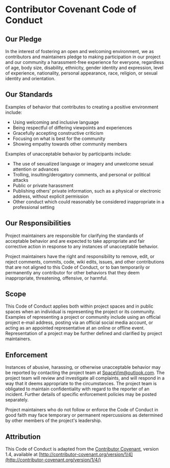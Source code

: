 Contributor Covenant Code of Conduct
====================================

Our Pledge
----------

In the interest of fostering an open and welcoming environment, we as contributors and maintainers pledge to making participation in our project and our community a harassment-free experience for everyone, regardless of age, body size, disability, ethnicity, gender identity and expression, level of experience, nationality, personal appearance, race, religion, or sexual identity and orientation.

Our Standards
-------------

Examples of behavior that contributes to creating a positive environment include:

-	Using welcoming and inclusive language
-	Being respectful of differing viewpoints and experiences
-	Gracefully accepting constructive criticism
-	Focusing on what is best for the community
-	Showing empathy towards other community members

Examples of unacceptable behavior by participants include:

-	The use of sexualized language or imagery and unwelcome sexual attention or advances
-	Trolling, insulting/derogatory comments, and personal or political attacks
-	Public or private harassment
-	Publishing others' private information, such as a physical or electronic address, without explicit permission
-	Other conduct which could reasonably be considered inappropriate in a professional setting

Our Responsibilities
--------------------

Project maintainers are responsible for clarifying the standards of acceptable behavior and are expected to take appropriate and fair corrective action in response to any instances of unacceptable behavior.

Project maintainers have the right and responsibility to remove, edit, or reject comments, commits, code, wiki edits, issues, and other contributions that are not aligned to this Code of Conduct, or to ban temporarily or permanently any contributor for other behaviors that they deem inappropriate, threatening, offensive, or harmful.

Scope
-----

This Code of Conduct applies both within project spaces and in public spaces when an individual is representing the project or its community. Examples of representing a project or community include using an official project e-mail address, posting via an official social media account, or acting as an appointed representative at an online or offline event. Representation of a project may be further defined and clarified by project maintainers.

Enforcement
-----------

Instances of abusive, harassing, or otherwise unacceptable behavior may be reported by contacting the project team at SpaceVim@outlook.com. The project team will review and investigate all complaints, and will respond in a way that it deems appropriate to the circumstances. The project team is obligated to maintain confidentiality with regard to the reporter of an incident. Further details of specific enforcement policies may be posted separately.

Project maintainers who do not follow or enforce the Code of Conduct in good faith may face temporary or permanent repercussions as determined by other members of the project's leadership.

Attribution
-----------

This Code of Conduct is adapted from the [Contributor Covenant](http://contributor-covenant.org), version 1.4, available at [http://contributor-covenant.org/version/1/4](http://contributor-covenant.org/version/1/4/)
